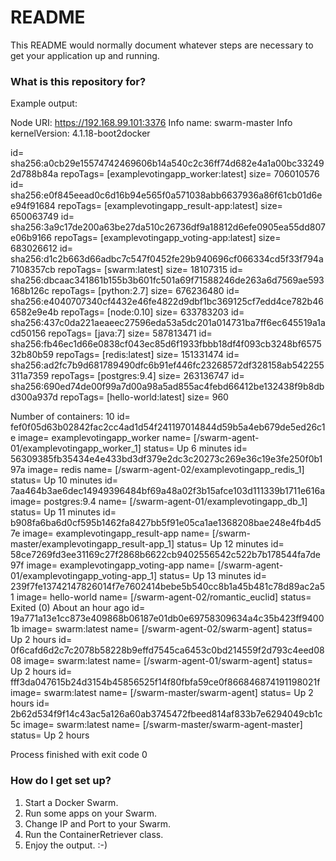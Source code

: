 # README #

This README would normally document whatever steps are necessary to get your application up and running.

### What is this repository for? ###

Example output:


Node URI: https://192.168.99.101:3376
Info name: swarm-master
Info kernelVersion: 4.1.18-boot2docker

id= sha256:a0cb29e15574742469606b14a540c2c36ff74d682e4a1a00bc332492d788b84a 	 repoTags= [examplevotingapp_worker:latest]	 size= 706010576
id= sha256:e0f845eead0c6d16b94e565f0a571038abb6637936a86f61cb01d6ee94f91684 	 repoTags= [examplevotingapp_result-app:latest]	 size= 650063749
id= sha256:3a9c17de200a63be27da510c26736df9a18812d6efe0905ea55dd807e06b9166 	 repoTags= [examplevotingapp_voting-app:latest]	 size= 683026612
id= sha256:d1c2b663d66adbc7c547f0452fe29b940696cf066334cd5f33f794a7108357cb 	 repoTags= [swarm:latest]	 size= 18107315
id= sha256:dbcaac341861b155b3b601fc501a69f71588246de263a6d7569ae593168b126c 	 repoTags= [python:2.7]	 size= 676236480
id= sha256:e4040707340cf4432e46fe4822d9dbf1bc369125cf7edd4ce782b466582e9e4b 	 repoTags= [node:0.10]	 size= 633783203
id= sha256:437c0da221aeaeec27596eda53a5dc201a014731ba7ff6ec645519a1acd50156 	 repoTags= [java:7]	 size= 587813471
id= sha256:fb46ec1d66e0838cf043ec85d6f1933fbbb18df4f093cb3248bf657532b80b59 	 repoTags= [redis:latest]	 size= 151331474
id= sha256:ad2fc7b9d681789490dfc6b91ef446fc23268572df328158ab542255311a7359 	 repoTags= [postgres:9.4]	 size= 263136747
id= sha256:690ed74de00f99a7d00a98a5ad855ac4febd66412be132438f9b8dbd300a937d 	 repoTags= [hello-world:latest]	 size= 960

Number of containers: 10
id= fef0f05d63b02842fac2cc4ad1d54f241197014844d59b5a4eb679de5ed26c1e 	 image= examplevotingapp_worker 	 name= [/swarm-agent-01/examplevotingapp_worker_1] 		 status= Up 6 minutes
id= 56309385fb35434e4e433bd3df379e2dc3c20273c269e36c19e3fe250f0b197a 	 image= redis 	 name= [/swarm-agent-02/examplevotingapp_redis_1] 		 status= Up 10 minutes
id= 7aa464b3ae6dec14949396484bf69a48a02f3b15afce103d111339b1711e616a 	 image= postgres:9.4 	 name= [/swarm-agent-01/examplevotingapp_db_1] 		 status= Up 11 minutes
id= b908fa6ba6d0cf595b1462fa8427bb5f91e05ca1ae1368208bae248e4fb4d57e 	 image= examplevotingapp_result-app 	 name= [/swarm-master/examplevotingapp_result-app_1] 		 status= Up 12 minutes
id= 58ce7269fd3ee31169c27f2868b6622cb9402556542c522b7b178544fa7de97f 	 image= examplevotingapp_voting-app 	 name= [/swarm-agent-01/examplevotingapp_voting-app_1] 		 status= Up 13 minutes
id= 239f7fe13742147826014f7e7602414bebe5b540cc8b1a45b481c78d89ac2a51 	 image= hello-world 	 name= [/swarm-agent-02/romantic_euclid] 		 status= Exited (0) About an hour ago
id= 19a771a13e1cc873e409868b06187e01db0e69758309634a4c35b423ff94001b 	 image= swarm:latest 	 name= [/swarm-agent-02/swarm-agent] 		 status= Up 2 hours
id= 0f6cafd6d2c7c2078b58228b9effd7545ca6453c0bd214559f2d793c4eed0808 	 image= swarm:latest 	 name= [/swarm-agent-01/swarm-agent] 		 status= Up 2 hours
id= fff3da047615b24d3154b45856525f14f80fbfa59ce0f866846874191198021f 	 image= swarm:latest 	 name= [/swarm-master/swarm-agent] 		 status= Up 2 hours
id= 2b62d534f9f14c43ac5a126a60ab3745472fbeed814af833b7e6294049cb1c5c 	 image= swarm:latest 	 name= [/swarm-master/swarm-agent-master] 		 status= Up 2 hours

Process finished with exit code 0



### How do I get set up? ###

1. Start a Docker Swarm.
2. Run some apps on your Swarm.
3. Change IP and Port to your Swarm.
4. Run the ContainerRetriever class.
5. Enjoy the output. :-)
